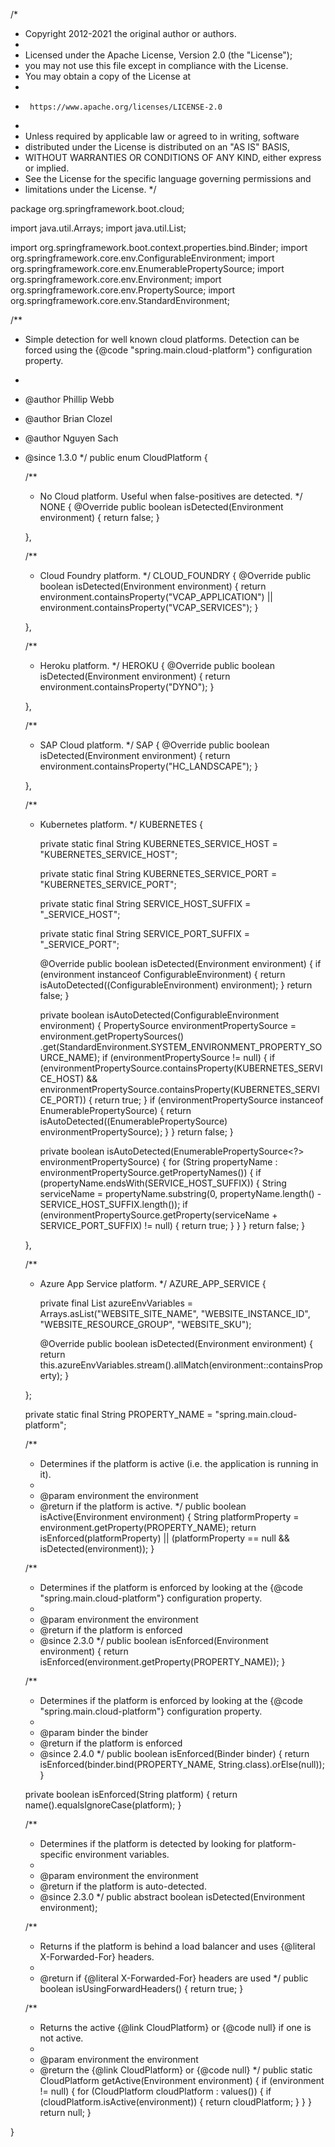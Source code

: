 /*
 * Copyright 2012-2021 the original author or authors.
 *
 * Licensed under the Apache License, Version 2.0 (the "License");
 * you may not use this file except in compliance with the License.
 * You may obtain a copy of the License at
 *
 *      https://www.apache.org/licenses/LICENSE-2.0
 *
 * Unless required by applicable law or agreed to in writing, software
 * distributed under the License is distributed on an "AS IS" BASIS,
 * WITHOUT WARRANTIES OR CONDITIONS OF ANY KIND, either express or implied.
 * See the License for the specific language governing permissions and
 * limitations under the License.
 */

package org.springframework.boot.cloud;

import java.util.Arrays;
import java.util.List;

import org.springframework.boot.context.properties.bind.Binder;
import org.springframework.core.env.ConfigurableEnvironment;
import org.springframework.core.env.EnumerablePropertySource;
import org.springframework.core.env.Environment;
import org.springframework.core.env.PropertySource;
import org.springframework.core.env.StandardEnvironment;

/**
 * Simple detection for well known cloud platforms. Detection can be forced using the {@code "spring.main.cloud-platform"} configuration property.
 *
 * @author Phillip Webb
 * @author Brian Clozel
 * @author Nguyen Sach
 * @since 1.3.0
 */
public enum CloudPlatform {

	/**
	 * No Cloud platform. Useful when false-positives are detected.
	 */
	NONE {
		@Override
		public boolean isDetected(Environment environment) {
			return false;
		}

	},

	/**
	 * Cloud Foundry platform.
	 */
	CLOUD_FOUNDRY {
		@Override
		public boolean isDetected(Environment environment) {
			return environment.containsProperty("VCAP_APPLICATION") || environment.containsProperty("VCAP_SERVICES");
		}

	},

	/**
	 * Heroku platform.
	 */
	HEROKU {
		@Override
		public boolean isDetected(Environment environment) {
			return environment.containsProperty("DYNO");
		}

	},

	/**
	 * SAP Cloud platform.
	 */
	SAP {
		@Override
		public boolean isDetected(Environment environment) {
			return environment.containsProperty("HC_LANDSCAPE");
		}

	},

	/**
	 * Kubernetes platform.
	 */
	KUBERNETES {

		private static final String KUBERNETES_SERVICE_HOST = "KUBERNETES_SERVICE_HOST";

		private static final String KUBERNETES_SERVICE_PORT = "KUBERNETES_SERVICE_PORT";

		private static final String SERVICE_HOST_SUFFIX = "_SERVICE_HOST";

		private static final String SERVICE_PORT_SUFFIX = "_SERVICE_PORT";

		@Override
		public boolean isDetected(Environment environment) {
			if (environment instanceof ConfigurableEnvironment) {
				return isAutoDetected((ConfigurableEnvironment) environment);
			}
			return false;
		}

		private boolean isAutoDetected(ConfigurableEnvironment environment) {
			PropertySource<?> environmentPropertySource = environment.getPropertySources()
					.get(StandardEnvironment.SYSTEM_ENVIRONMENT_PROPERTY_SOURCE_NAME);
			if (environmentPropertySource != null) {
				if (environmentPropertySource.containsProperty(KUBERNETES_SERVICE_HOST)
						&& environmentPropertySource.containsProperty(KUBERNETES_SERVICE_PORT)) {
					return true;
				}
				if (environmentPropertySource instanceof EnumerablePropertySource) {
					return isAutoDetected((EnumerablePropertySource<?>) environmentPropertySource);
				}
			}
			return false;
		}

		private boolean isAutoDetected(EnumerablePropertySource<?> environmentPropertySource) {
			for (String propertyName : environmentPropertySource.getPropertyNames()) {
				if (propertyName.endsWith(SERVICE_HOST_SUFFIX)) {
					String serviceName = propertyName.substring(0,
							propertyName.length() - SERVICE_HOST_SUFFIX.length());
					if (environmentPropertySource.getProperty(serviceName + SERVICE_PORT_SUFFIX) != null) {
						return true;
					}
				}
			}
			return false;
		}

	},

	/**
	 * Azure App Service platform.
	 */
	AZURE_APP_SERVICE {

		private final List<String> azureEnvVariables = Arrays.asList("WEBSITE_SITE_NAME", "WEBSITE_INSTANCE_ID",
				"WEBSITE_RESOURCE_GROUP", "WEBSITE_SKU");

		@Override
		public boolean isDetected(Environment environment) {
			return this.azureEnvVariables.stream().allMatch(environment::containsProperty);
		}

	};

	private static final String PROPERTY_NAME = "spring.main.cloud-platform";

	/**
	 * Determines if the platform is active (i.e. the application is running in it).
	 *
	 * @param environment the environment
	 * @return if the platform is active.
	 */
	public boolean isActive(Environment environment) {
		String platformProperty = environment.getProperty(PROPERTY_NAME);
		return isEnforced(platformProperty) || (platformProperty == null && isDetected(environment));
	}

	/**
	 * Determines if the platform is enforced by looking at the {@code "spring.main.cloud-platform"} configuration property.
	 *
	 * @param environment the environment
	 * @return if the platform is enforced
	 * @since 2.3.0
	 */
	public boolean isEnforced(Environment environment) {
		return isEnforced(environment.getProperty(PROPERTY_NAME));
	}

	/**
	 * Determines if the platform is enforced by looking at the {@code "spring.main.cloud-platform"} configuration property.
	 *
	 * @param binder the binder
	 * @return if the platform is enforced
	 * @since 2.4.0
	 */
	public boolean isEnforced(Binder binder) {
		return isEnforced(binder.bind(PROPERTY_NAME, String.class).orElse(null));
	}

	private boolean isEnforced(String platform) {
		return name().equalsIgnoreCase(platform);
	}

	/**
	 * Determines if the platform is detected by looking for platform-specific environment variables.
	 *
	 * @param environment the environment
	 * @return if the platform is auto-detected.
	 * @since 2.3.0
	 */
	public abstract boolean isDetected(Environment environment);

	/**
	 * Returns if the platform is behind a load balancer and uses {@literal X-Forwarded-For} headers.
	 *
	 * @return if {@literal X-Forwarded-For} headers are used
	 */
	public boolean isUsingForwardHeaders() {
		return true;
	}

	/**
	 * Returns the active {@link CloudPlatform} or {@code null} if one is not active.
	 *
	 * @param environment the environment
	 * @return the {@link CloudPlatform} or {@code null}
	 */
	public static CloudPlatform getActive(Environment environment) {
		if (environment != null) {
			for (CloudPlatform cloudPlatform : values()) {
				if (cloudPlatform.isActive(environment)) {
					return cloudPlatform;
				}
			}
		}
		return null;
	}

}
